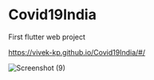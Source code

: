 # Covid19India
First flutter web project

https://vivek-kp.github.io/Covid19India/#/

![Screenshot (9)](https://user-images.githubusercontent.com/44610017/119226402-8174d100-bb26-11eb-8f03-4943fa7985f0.png)



